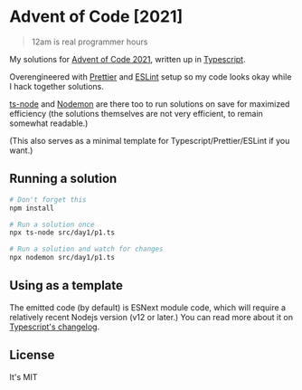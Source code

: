 # Advent of Code [2021]

> 12am is real programmer hours

My solutions for [Advent of Code 2021](https://adventofcode.com/2021), written up in [Typescript](https://www.typescriptlang.org/).

Overengineered with [Prettier](https://prettier.io/) and [ESLint](https://eslint.org/) setup so my code looks okay while I hack together solutions.

[ts-node](https://typestrong.org/ts-node/) and [Nodemon](https://nodemon.io/) are there too to run solutions on save for maximized efficiency (the solutions themselves are not very efficient, to remain somewhat readable.)

(This also serves as a minimal template for Typescript/Prettier/ESLint if you want.)

## Running a solution

```sh
# Don't forget this
npm install

# Run a solution once
npx ts-node src/day1/p1.ts

# Run a solution and watch for changes
npx nodemon src/day1/p1.ts
```

## Using as a template

The emitted code (by default) is ESNext module code, which will require a relatively recent Nodejs version (v12 or later.) You can read more about it on [Typescript's changelog](https://devblogs.microsoft.com/typescript/announcing-typescript-4-5-beta/#esm-nodejs).

## License

It's MIT
